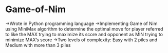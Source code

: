 # Game-of-Nim
->Wrote in Python programming language ->Implementing Game of Nim using MiniMax algorithm to determine the optimal move for player referred to like the MAX trying to maximize its score and opponent as MIN trying to minimize MAX’s score ->Two levels of complexity: Easy with 2 piles and Medium with more than 3 piles
